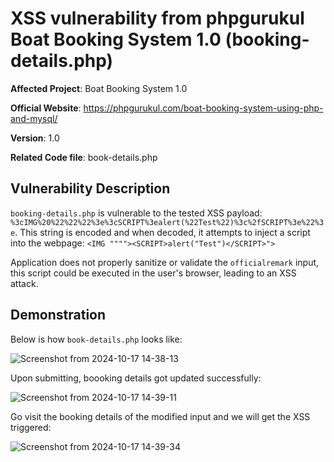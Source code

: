 # XSS vulnerability from phpgurukul Boat Booking System 1.0 (booking-details.php)

**Affected Project**: Boat Booking System 1.0

**Official Website**: https://phpgurukul.com/boat-booking-system-using-php-and-mysql/

**Version**: 1.0

**Related Code file**: book-details.php

## Vulnerability Description

`booking-details.php` is vulnerable to the tested XSS payload: `%3cIMG%20%22%22%22%3e%3cSCRIPT%3ealert(%22Test%22)%3c%2fSCRIPT%3e%22%3e`. This string is encoded and when decoded, it attempts to inject a script into the webpage: `<IMG """"><SCRIPT>alert("Test")</SCRIPT>">`

Application does not properly sanitize or validate the `officialremark` input, this script could be executed in the user's browser, leading to an XSS attack.

## Demonstration

Below is how `book-details.php` looks like:

![Screenshot from 2024-10-17 14-38-13](https://github.com/user-attachments/assets/9ca8e69f-332a-4e8c-8057-c5208ba130dc)

Upon submitting, boooking details got updated successfully:

![Screenshot from 2024-10-17 14-39-11](https://github.com/user-attachments/assets/fad0790a-70a3-42cb-ae4d-8bea7965dedd)

Go visit the booking details of the modified input and we will get the XSS triggered:

![Screenshot from 2024-10-17 14-39-34](https://github.com/user-attachments/assets/84d1011a-b032-4f48-a20c-0f2e6fc6cf07)

